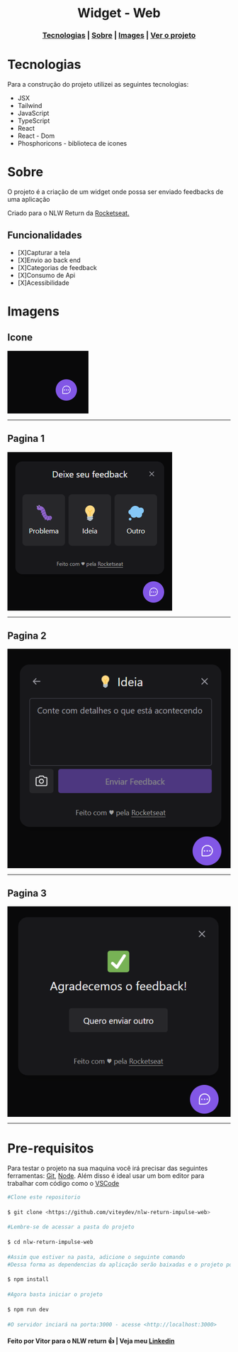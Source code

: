 <h1 align='center'>Widget - Web</h1>
<h3 align='center'>
  <a href="#tecnologias">Tecnologias</a> |
  <a href="#sobre">Sobre</a> |
  <a href="#imagens">Images</a> |
  <a href="#pre-requisitos">Ver o projeto</a>
</h3>

# Tecnologias
Para a construção do projeto utilizei as seguintes tecnologias:
  <ul> 
    <li>JSX</li>
    <li>Tailwind</li>
    <li>JavaScript</li>
    <li>TypeScript</li>
    <li>React</li>
    <li>React - Dom</li>
    <li>Phosphoricons - biblioteca de icones</li>
  </ul>

# Sobre
<p>
  O projeto é a criação de um widget onde possa ser enviado feedbacks de uma aplicação
</p>
<p> Criado para o NLW Return  da <a target="_blank" href="https://www.rocketseat.com.br/">Rocketseat.</a></p>

## Funcionalidades

  - [X]Capturar a tela
  - [X]Envio ao back end
  - [X]Categorias de feedback
  - [X]Consumo de Api
  - [X]Acessibilidade 

# Imagens 

## Icone
<img align='center' src='./github/home.PNG'/>
<hr/>

## Pagina 1
<img align='center' src='./github/open.PNG'/>
<hr/>

## Pagina 2
<img align='center' src='./github/middle.PNG'/>
<hr/>

## Pagina 3
<img align='center' src='./github/sucess.PNG'/>
<hr/>


# Pre-requisitos

Para testar o projeto na sua maquina você irá precisar das seguintes ferramentas:
[Git](https://git-scm.com/), [Node](https://nodejs.org/en/). Além disso é ideal usar um bom editor para trabalhar com código como o [VSCode](https://code.visualstudio.com/)

```bash
#Clone este repositorio

$ git clone <https://github.com/viteydev/nlw-return-impulse-web>

#Lembre-se de acessar a pasta do projeto

$ cd nlw-return-impulse-web

#Assim que estiver na pasta, adicione o seguinte comando
#Dessa forma as dependencias da aplicação serão baixadas e o projeto podera funcionar corretamente.

$ npm install

#Agora basta iniciar o projeto

$ npm run dev

#O servidor inciará na porta:3000 - acesse <http://localhost:3000>
```

#### Feito por Vitor para o NLW return 👍 | Veja meu [Linkedin](https://www.linkedin.com/in/vitor-lemos-1a61b3238/)
